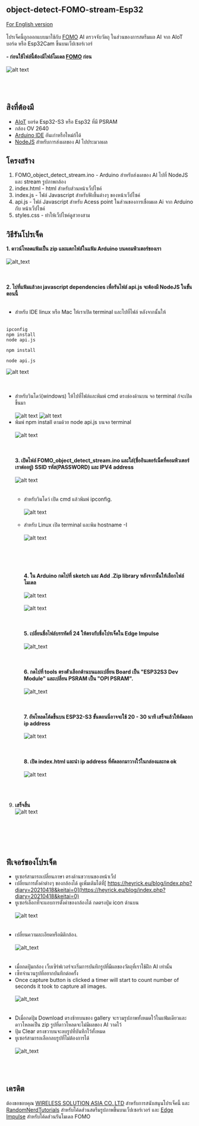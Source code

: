 ## object-detect-FOMO-stream-Esp32
 [For English version](https://github.com/San279/object-detect-FOMO-stream-Esp32)
 <br/>
 <br/>
 โปรเจ็คนี้ถูกออกแบบมาใช้กับ [FOMO](https://docs.edgeimpulse.com/docs/edge-impulse-studio/learning-blocks/object-detection/fomo-object-detection-for-constrained-devices) AI ตรวจจับวัตถุ ในส่วนของการสตรีมผล AI จาก AIoT บอร์ด หรือ Esp32Cam ขึ้นบนเว็ปเซอร์เวอร์ <br/>
 <br/>
 <strong> - ก่อนใช้ไฟล์นี้ต้องมีไฟล์โมเดล [FOMO](https://github.com/San279/train-FOMO-object-detect-esp32) ก่อน</strong> 
 <br/>
 <br/>
 ![alt text](/Images_for_readme/done_th.PNG)<br /><br />
<br /><br />
## สิงที่ต้องมี
 - [AIoT](https://wirelesssolution.asia/) บอร์ด Esp32-S3 หรือ Esp32 ที่มี PSRAM
 - กล้อง OV 2640
 - [Arduino IDE](https://www.arduino.cc/en/software) อันเก่าหรือใหม่ก้ได้
 - [NodeJS](https://nodejs.org/en/download/package-manager/current) สำหรับการส่งผลของ AI ไปประมวลผล
## โครงสร้าง
1. FOMO_object_detect_stream.ino - Arduino สำหรับส่งผลของ AI ไปที่ NodeJS และ stream รูปภาพกล้อง
2. index.html - html สำหรับส่วนหน้าเว็ปไซค์
3. index.js - ไฟล์ Javascript สำหรับฟังชึ้นต่างๆ ของหน้าเว็ปไซค์
4. api.js - ไฟล์ Javascript สำหรับ Acess point ในส่วนของการเชื่อมผล Ai จาก Arduino กับ หน้าเว็ปไซค์ 
5. styles.css - ทำให้เว็ปไซค์ดูสวยงสาม
## วิธีรันโปรเจ็ค
<strong> 1. ดาวน์โหลดแฟ้มเป็น zip และแตกไฟล์ในแฟ้ม Arduino บนคอมพิวเตอร์ของเรา </strong>
<br /><br />
![alt_text](/Images_for_readme/folder_directory.PNG)
<br /><br /><br /><br />
<strong> 2. ไปที่แฟ้มแล้วลง javascript dependencies เพื่อรันไฟล์ api.js จะต้องมี NodeJS ในขั้นตอนนี้</strong> <br /><br />
  - สำหรับ IDE linux หรือ Mac ให้เราเปิด terminal และไปที่ไฟล์ หลังจากนั้นให้ <br /><br />
  ```text1
ipconfig
npm install
node api.js
```
```text1
npm install
```
```text1
node api.js
```
  ![alt text](/Images_for_readme/ide_run_api.PNG)
  <br /><br /><br />
- สำหรับวินโดว์(windows) ให้ไปที่ไฟล์และพิมพ์ cmd ตรงช่องด้านบน จอ terminal ก้จะเปิดขึ้นมา<br /><br />
 ![alt text](/Images_for_readme/window_run_api1.PNG)
 ![alt text](/Images_for_readme/window_run_api2.PNG)
- พิมพ์ npm install ตามด้วย node api.js บนจอ terminal<br /><br />
 ![alt text](/Images_for_readme/window_run_api3.PNG)
  <br /><br /> <br /><br />
 <strong> 3. เปิดไฟล์ FOMO_object_detect_stream.ino และใส่(ชื่ออินเตอร์เน็ตที่คอมพิวเตอร์เราต่ออยู่) SSID  รหัส(PASSWORD) และ IPV4 address </strong> <br /><br />
![alt text](/Images_for_readme/wifi_ipv4.PNG)
<br /><br /><br />
  - สำหรับวินโดว์ เปิด cmd แล้วพิมพ์ ipconfig. <br /><br />
    ![alt text](/Images_for_readme/cmd_ipv4.PNG) <br /><br />
  - สำหรับ Linux เปิด terminal และพิม hostname -I <br /><br />
    ![alt text](Images_for_readme/terminal_ipv4.PNG) <br /><br />
<br /><br /><br /><br />
<strong> 4. ใน Arduino กดไปที่ sketch และ Add .Zip library หลังจากนั้นให้เลือกไฟล์โมเดล</strong>
<br /><br />
![alt text](Images_for_readme/arduino_model_zip.PNG)
<br /><br />
![alt text](Images_for_readme/FOMO_model_zip.PNG)
<br /><br /><br /><br />
<strong> 5. เปลี่ยนชื่อไฟล์บรรทัดที่ 24 ให้ตรงกับชื่อโปรเจ็คใน Edge Impulse </strong> 
<br /><br />
![alt_text](/Images_for_readme/match_name.PNG)
<br /><br /><br /><br />
<strong> 6. กดไปที่ tools ตรงตัวเลือกด้านบนและเปลี่ยน Board เป็น "ESP32S3 Dev Module" และเปลี่ยน PSRAM เป็น "OPI PSRAM".  </strong>
<br /><br />
![alt_text](/Images_for_readme/IDE_configure.PNG)
<br /><br /><br /><br />
<strong> 7. อัพโหลดโค้ดขึ้นบน ESP32-S3 ขั้นตอนนี่อาจจะใช้ 20 - 30 นาที เสร็จแล้วให้คัดลอก ip address</strong>
<br/> <br/>
![alt text](/Images_for_readme/arduino_serial_monitor.PNG)
<br /><br /><br /><br />
<strong> 8. เปิด index.html และนำ ip address ที่คัดลอกมาวางใว้ในกล่องและกด ok</strong>
<br/> <br/>
![alt text](/Images_for_readme/ip_prompt.PNG)
<br /><br /><br /><br />
9. <strong> เสร็จสิ้น </strong>  
![alt text](/Images_for_readme/done_th.PNG)<br /><br />
<br /><br /><br /><br />
## ฟีเจอร์ของโปรเจ็ต
- ยูเซอร์สามารถเปลี่ยนภาษา ตรงด้านขวาบนของหน้าเว็ป<br />
- เปลี่ยนการตั้งค่าต่างๆ ของกล้องได้ ดูเพิ่มเติมได้ที่[
https://heyrick.eu/blog/index.php?diary=20210418&keitai=0](https://heyrick.eu/blog/index.php?diary=20210418&keitai=0)<br />
- ยูเซอร์เลือกที่จะแอบการตั้งค่าของกล้องได้ กดตรงปุ่ม icon ด้านบน <br /><br />
![alt text](/Images_for_readme/settings_th.PNG)
<br /><br /><br />
- เปลี่ยนความละเอียดหรือมิติกล้อง. <br /><br />
![alt_text](/Images_for_readme/console_th.PNG)
<br /><br /><br />
- เมื่อกดปุ้มกล้อง เว็บเซิร์ฟเวอร์จะเริ่มการบันทึกรูปที่มีผลของวัตถุที่เราใช้ฝึก AI เท่านั้น <br />
- เซ็ทจำนวนรูปที่อยากบันทึกต่อครั้ง  <br />
- Once capture button is clicked a timer will start to count number of seconds it took to capture all images.<br /> <br />
![alt_text](/Images_for_readme/console_seconds_th.PNG)
<br /><br /> <br />
- Dเมื่อกดปุ้ม Download ตรงซ้ายบนของ gallery จะรวมรูปภาพทั้งหมดใว้ในแฟ้มเดียวและดาวโหลดเป็น zip รูปที่ดาวโหลดจะไม่มีผลของ AI วาดใว้<br />
- ปุ้ม Clear ตรงขวาบนจะลบรูปที่บันทึกใว้ทั้งหมด<br />
- ยูเซอร์สามารถเลือกลบรูปที่ไม่ต้องการได้ <br /><br />
![alt_text](/Images_for_readme/gallery_img.PNG)
<br /> <br /><br /> <br />

## เครดิต 
ต้องขอขอบคุณ [WIRELESS SOLUTION ASIA CO.,LTD](https://wirelesssolution.asia/) สำหรับการสนับสนุนโปรเจ็คนี้ และ [RandomNerdTutorials](https://RandomNerdTutorials.com/esp32-cam-video-streaming-web-server-camera-home-assistant) สำหรับโค้ดส่วนสตรีมรูปภาพขึ้นบนเว็ปเซอร์เวอร์ และ [Edge Impulse](https://edge-impulse.gitbook.io/docs/edge-impulse-studio/learning-blocks/object-detection/fomo-object-detection-for-constrained-devices) สำหรับโค้ดส่วนรันโมเดล FOMO
